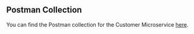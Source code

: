 ## Postman Collection

You can find the Postman collection for the Customer Microservice [here](https://github.com/SantiagoCz/Customer_Microservice/blob/master/Customer%20Microservice.postman_collection.json).
